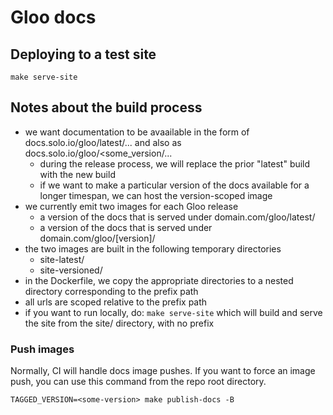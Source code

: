 # Gloo docs

## Deploying to a test site

```
make serve-site
```

## Notes about the build process

- we want documentation to be avaailable in the form of docs.solo.io/gloo/latest/... and also as docs.solo.io/gloo/<some_version/...
  - during the release process, we will replace the prior "latest" build with the new build
  - if we want to make a particular version of the docs available for a longer timespan, we can host the version-scoped image
- we currently emit two images for each Gloo release
  - a version of the docs that is served under domain.com/gloo/latest/
  - a version of the docs that is served under domain.com/gloo/[version]/
- the two images are built in the following temporary directories
  - site-latest/
  - site-versioned/
- in the Dockerfile, we copy the appropriate directories to a nested directory corresponding to the prefix path
- all urls are scoped relative to the prefix path
- if you want to run locally, do: `make serve-site` which will build and serve the site from the site/ directory, with no prefix

### Push images

Normally, CI will handle docs image pushes. If you want to force an image push, you can use this command from the repo root directory.
```
TAGGED_VERSION=<some-version> make publish-docs -B
```


